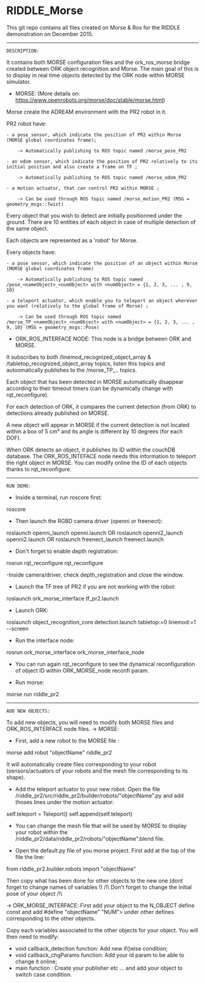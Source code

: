# RIDDLE_Morse

This git repo contains all files created on Morse & Ros for the RIDDLE demonstration on December 2015.

----------------------------------------------------------------------------------------------------------------------------------------------------------------------------------------------------------------------------------------------------------

	DESCRIPTION: 

It contains both MORSE configuration files and the ork_ros_morse bridge created between ORK object recognition and Morse.
The main goal of this is to display in real time objects detected by the ORK node within MORSE simulator.

- MORSE: (More details on: https://www.openrobots.org/morse/doc/stable/morse.html)

Morse create the ADREAM environment with the PR2 robot in it.

PR2 robot have: 

	- a pose sensor, which indicate the position of PR2 within Morse (MORSE global coordinates frame); 

		-> Automatically publishing to ROS topic named /morse_pose_PR2

	- an odom sensor, which indicate the position of PR2 relatively to its initial position and also create a frame on TF ;

		-> Automatically publishing to ROS topic named /morse_odom_PR2

	- a motion actuator, that can control PR2 within MORSE ;

		-> Can be used through ROS topic named /morse_motion_PR2 (MSG = geometry_msgs::Twist)
		
Every object that you wish to detect are initially positionned under the ground. There are 10 entities of each object in case of multiple detection of the same object.

Each objects are represented as a 'robot' for Morse.

Every objects have: 

	- a pose sensor, which indicate the position of an object within Morse (MORSE global coordinates frame)

		-> Automatically publishing to ROS topic named /pose_<nameObject>_<numObject> with <numObject> = {1, 2, 3, ... , 9, 10}

	- a teleport actuator, which enable you to teleport an object wherever you want (relatively to the global frame of Morse) ;

		-> Can be used through ROS topic named /morse_TP_<nameObject>_<numObject> with <numObject> = {1, 2, 3, ... , 9, 10} (MSG = geometry_msgs::Pose)

- ORK_ROS_INTERFACE NODE:
This node is a bridge between ORK and MORSE.

It subscribes to both /linemod_recognized_object_array & /tabletop_recognized_object_array topics, listen this topics and autoomatically publishes to the /morse_TP_.. topics.

Each object that has been detected in MORSE automatically disappear according to their timeout timers (can be dynamically change with rqt_reconfigure). 

For each detection of ORK, it compares the current detection (from ORK) to detections already published on MORSE. 

A new object will appear in MORSE if the current detection is not located within a box of 5 cm³ and its angle is different by 10 degrees (for each DOF).

When ORK detects an object, it publishes its ID within the couchDB database. The ORK_ROS_INTEFACE node needs this information to teleport the right object in MORSE. You can modify online the ID of each objects thanks to rqt_reconfigure.

----------------------------------------------------------------------------------------------------------------------------------------------------------------------------------------------------------------------------------------------------------

	RUN DEMO:
	
- Inside a terminal, run roscore first:

roscore

- Then launch the RGBD camera driver (openni or freenect):

roslaunch openni_launch openni.launch
OR
roslaunch openni2_launch openni2.launch
OR
roslaunch freenect_launch freenect.launch

- Don't forget to enable depth registration:

rosrun rqt_reconfigure rqt_reconfigure

 -Inside camera/driver, check depth_registration and close the window.

- Launch the TF tree of PR2 if you are not working with the robot:

roslaunch ork_morse_interface tf_pr2.launch

- Launch ORK:

roslaunch object_recognition_core detection.launch tabletop:=0 linemod:=1 --screen

- Run the interface node: 

rosrun ork_morse_interface ork_morse_interface_node

- You can run again rqt_reconfigure to see the dynamical reconfiguration of object ID within ORK_MORSE_node reconfi param.

- Run morse:

morse run riddle_pr2

----------------------------------------------------------------------------------------------------------------------------------------------------------------------------------------------------------------------------------------------------------

	ADD NEW OBJECTS:
	
To add new objects, you will need to modify both MORSE files and ORK_ROS_INTERFACE node files.
-> MORSE:
- First, add a new robot to the MORSE file :

morse add robot "objectName" riddle_pr2

It will automatically create files corresponding to your robot (sensors/actuators of your robots and the mesh file corresponding to its shape).

- Add the teleport actuator to your new robot. Open the file /riddle_pr2/src/riddle_pr2/builder/robots/"objectName".py and add thoses lines under the motion actuator:

self.teleport = Teleport()
self.append(self.teleport)

- You can change the mesh file that will be used by MORSE to display your robot within the /riddle_pr2/data/riddle_pr2/robots/"objectName".blend file.

- Open the default.py file of you morse project. First add at the top of the file the line: 

from riddle_pr2.builder.robots import "objectName"

Then copy what has been done for other objects to the new one (dont forget to change names of variables !)
/!\ Don't forget to change the initial pose of your object /!\

-> ORK_MORSE_INTERFACE:
First add your object to the N_OBJECT define const and add #define "objectName" "NUM"> under other defines corresponding to the other objects.

Copy each variables associated to the other objects for your object. You will then need to modify:
- void callback_detection function: Add new if()else condition;
- void callback_chgParams function: Add your id param to be able to change it online;
- main function : Create your publisher etc ... and add your object to switch case condition.





